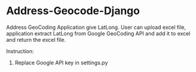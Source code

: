 # Address-Geocode-Django
Address GeoCoding Application give LatLong.
User can upload excel file, application extract LatLong from Google GeoCoding API and add it to excel and return the excel file.

Instruction:
1. Replace Google API key in settings.py
